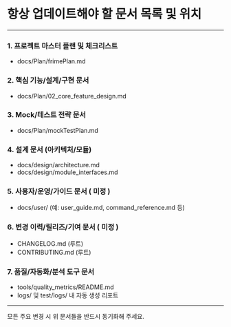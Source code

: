 # 항상 업데이트해야 할 문서 목록 및 위치

---

### 1. 프로젝트 마스터 플랜 및 체크리스트
- docs/Plan/frimePlan.md

### 2. 핵심 기능/설계/구현 문서
- docs/Plan/02_core_feature_design.md

### 3. Mock/테스트 전략 문서
- docs/Plan/mockTestPlan.md

### 4. 설계 문서 (아키텍처/모듈)
- docs/design/architecture.md
- docs/design/module_interfaces.md

### 5. 사용자/운영/가이드 문서 ( 미정 )
- docs/user/ (예: user_guide.md, command_reference.md 등)

### 6. 변경 이력/릴리즈/기여 문서 ( 미정 )
- CHANGELOG.md (루트)
- CONTRIBUTING.md (루트)

### 7. 품질/자동화/분석 도구 문서
- tools/quality_metrics/README.md
- logs/ 및 test/logs/ 내 자동 생성 리포트

---

모든 주요 변경 시 위 문서들을 반드시 동기화해 주세요.

